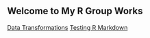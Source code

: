 ## Welcome to My R Group Works

[Data Transformations](https://lordofthewarr3n.github.io/RGroup/DataTransformations/DataTransformations.html)
[Testing R Markdown](https://lordofthewarr3n.github.io/Rgroup/metest/RulesOfEvidence.md)
